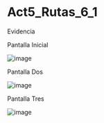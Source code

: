 # Act5_Rutas_6_1

Evidencia

Pantalla Inicial

![image](https://github.com/user-attachments/assets/8d92544c-2760-4471-b312-c3451da82510)

Pantalla Dos

![image](https://github.com/user-attachments/assets/3bcb8906-0d45-47a2-af67-7fa6641f65bc)

Pantalla Tres

![image](https://github.com/user-attachments/assets/486fa804-6a55-4226-82cd-66b411ec4782)
